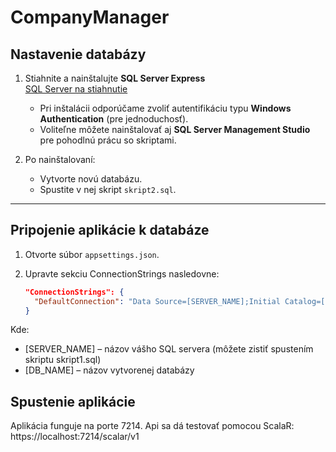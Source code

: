 # CompanyManager

## Nastavenie databázy

1. Stiahnite a nainštalujte **SQL Server Express**  
   [SQL Server na stiahnutie](https://www.microsoft.com/en-us/sql-server/sql-server-downloads)
   - Pri inštalácii odporúčame zvoliť autentifikáciu typu **Windows Authentication** (pre jednoduchosť).
   - Voliteľne môžete nainštalovať aj **SQL Server Management Studio** pre pohodlnú prácu so skriptami.

2. Po nainštalovaní:
   - Vytvorte novú databázu.
   - Spustite v nej skript `skript2.sql`.

---

## Pripojenie aplikácie k databáze

1. Otvorte súbor `appsettings.json`.
2. Upravte sekciu ConnectionStrings nasledovne:

   ```json
   "ConnectionStrings": {
     "DefaultConnection": "Data Source=[SERVER_NAME];Initial Catalog=[DB_NAME];Trusted_Connection=True;Encrypt=False;TrustServerCertificate=True;"
   }

Kde:
- [SERVER_NAME] – názov vášho SQL servera (môžete zistiť spustením skriptu skript1.sql)
- [DB_NAME] – názov vytvorenej databázy

## Spustenie aplikácie
Aplikácia funguje na porte 7214. Api sa dá testovať pomocou ScalaR: https://localhost:7214/scalar/v1
